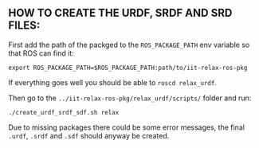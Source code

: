 HOW TO CREATE THE URDF, SRDF AND SRD FILES:
-------------------------------------------
First add the path of the packged to the ```ROS_PACKAGE_PATH``` env variable so that ROS can find it:

```export ROS_PACKAGE_PATH=$ROS_PACKAGE_PATH:path/to/iit-relax-ros-pkg```

If everything goes well you should be able to ```roscd relax_urdf```.

Then go to the ```../iit-relax-ros-pkg/relax_urdf/scripts/``` folder and run:

```./create_urdf_srdf_sdf.sh relax```

Due to missing packages there could be some error messages, the final ```.urdf```, ```.srdf``` and ```.sdf``` should 
anyway be created.
